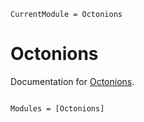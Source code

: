 ```@meta
CurrentModule = Octonions
```

# Octonions

Documentation for [Octonions](https://github.com/JuliaGeometry/Octonions.jl).

```@index
```

```@autodocs
Modules = [Octonions]
```
